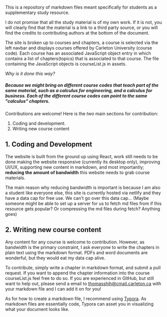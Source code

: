 This is a repository of markdown files meant specifically for students as a supplementary study resource. 

I do not promise that all the study material is of my own work. If it is not, you will clearly find that the material is a link to a third party source, or you will find the credits to contributing authors at the bottom of the document.

The site is broken up to courses and chapters, a course is selected via the left navbar and displays courses offered by Carleton University (course code). Each course has an associated JavaScript object entry in which contains a list of chapters(topics) that is associated to that course. The file containing the JavaScript objects is courseList.js in assets.

*Why is it done this way?*

##### Because we might bring on different course codes that teach part of the same material, such as a calculus for engineering, and a calculus for business. Each of the different course codes can point to the same "calculus" chapters.

Contributions are welcome! Here is the *two* main sections for contribution:

1. Coding and development.
2. Writing new course content



## 1. Coding and Development

The website is built from the ground up using React, work still needs to be done making the website responsive (currently its desktop only), improving UI/UX, supporting new content in markdown, and most importantly; **reducing the amount of bandwidth** this website needs to grab course materials.

The main reason why reducing bandwidth is important is because I am also a student like everyone else, this site is currently hosted via netlify and they have a data cap for free use. We can't go over this data cap... (Maybe someone might be able to set up a server for us to fetch md files from if this resource gets popular? Or compressing the md files during fetch? Anything goes)

## 2. Writing new course content

Any content for any course is welcome to contribution. However, as bandwidth is the primary constraint, I ask everyone to write the chapters in plain text using the markdown format. PDFs and word documents are wonderful, but they would eat my data cap alive. 

To contribute,  simply write a chapter in markdown format, and submit a pull request. If you want to append the chapter information into the course courseList.js feel free to do so. If you are experienced in GitHub, but still want to help out, please send a email to thomasshih@cmail.carleton.ca with your markdown file and I can add it on for you!

As for how to create a markdown file, I recommend using [Typora](https://typora.io/). As markdown files are essentially code, Typora can asset you in visualizing what your document looks like.